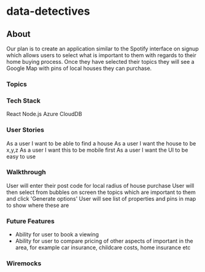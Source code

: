 # data-detectives

## About

Our plan is to create an application similar to the Spotify interface on signup which allows users to select what is important to them with regards to their home buying process. Once they have selected their topics they will see a Google Map with pins of local houses they can purchase.

### Topics

### Tech Stack

React
Node.js
Azure CloudDB

### User Stories

As a user I want to be able to find a house
As a user I want the house to be x,y,z
As a user I want this to be mobile first
As a user I want the UI to be easy to use

### Walkthrough

User will enter their post code for local radius of house purchase
User will then select from bubbles on screen the topics which are important to them and click 'Generate options'
User will see list of properties and pins in map to show where these are

### Future Features

- Ability for user to book a viewing
- Ability for user to compare pricing of other aspects of important in the area, for example car insurance, childcare costs, home insurance etc

### Wiremocks
